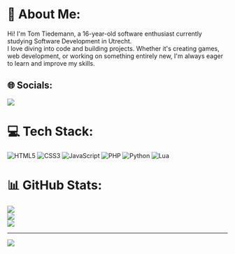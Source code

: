 # 💫 About Me:
Hi! I'm Tom Tiedemann, a 16-year-old software enthusiast currently studying Software Development in Utrecht. <br>I love diving into code and building projects. Whether it's creating games, web development, or working on something entirely new, I'm always eager to learn and improve my skills.


## 🌐 Socials:
[![](https://img.shields.io/badge/X-black.svg?logo=X&logoColor=white)](https://x.com/TomsProgramming) 

# 💻 Tech Stack:
![HTML5](https://img.shields.io/badge/html5-%23E34F26.svg?style=for-the-badge&logo=html5&logoColor=white) ![CSS3](https://img.shields.io/badge/css3-%231572B6.svg?style=for-the-badge&logo=css3&logoColor=white) ![JavaScript](https://img.shields.io/badge/javascript-%23323330.svg?style=for-the-badge&logo=javascript&logoColor=%23F7DF1E) ![PHP](https://img.shields.io/badge/php-%23777BB4.svg?style=for-the-badge&logo=php&logoColor=white) ![Python](https://img.shields.io/badge/python-3670A0?style=for-the-badge&logo=python&logoColor=ffdd54) ![Lua](https://img.shields.io/badge/lua-%232C2D72.svg?style=for-the-badge&logo=lua&logoColor=white)
# 📊 GitHub Stats:
![](https://github-readme-stats.vercel.app/api?username=TomsProgramming&theme=dark&hide_border=false&include_all_commits=false&count_private=false)<br/>
![](https://github-readme-streak-stats.herokuapp.com/?user=TomsProgramming&theme=dark&hide_border=false)<br/>
![](https://github-readme-stats.vercel.app/api/top-langs/?username=TomsProgramming&theme=dark&hide_border=false&include_all_commits=false&count_private=false&layout=compact)

---
[![](https://visitcount.itsvg.in/api?id=TomsProgramming&icon=0&color=0)]()

<!-- Proudly created with GPRM ( https://gprm.itsvg.in ) -->
